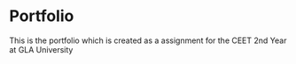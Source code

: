 # Portfolio
This is the portfolio which is created as a assignment for the CEET 2nd Year at GLA University
